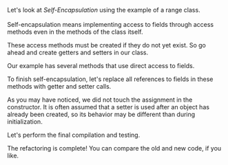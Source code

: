 Let's look at <i>Self-Encapsulation</i> using the example of a range class.<br/><br/>Self-encapsulation means implementing access to fields through access methods even in the methods of the class itself.

These access methods must be created if they do not yet exist. So go ahead and create getters and setters in our class.

Our example has several methods that use direct access to fields.

To finish self-encapsulation, let's replace all references to fields in these methods with getter and setter calls.

As you may have noticed, we did not touch the assignment in the constructor. It is often assumed that a setter is used after an object has already been created, so its behavior may be different than during initialization.

Let's perform the final compilation and testing.

The refactoring is complete! You can compare the old and new code, if you like.